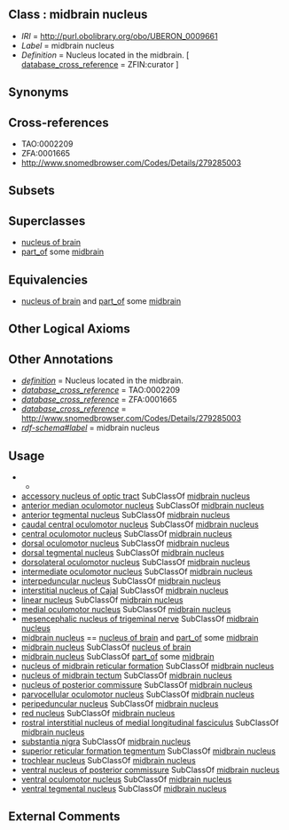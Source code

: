
## Class : midbrain nucleus

 * *IRI* = http://purl.obolibrary.org/obo/UBERON_0009661
 * *Label* = midbrain nucleus
 * *Definition* = Nucleus located in the midbrain. [ [database_cross_reference](../../ef/oboInOwl#hasDbXref.md) = ZFIN:curator ]

## Synonyms


## Cross-references

 * TAO:0002209
 * ZFA:0001665
 * http://www.snomedbrowser.com/Codes/Details/279285003

## Subsets


## Superclasses

 * [nucleus of brain](../../UBERON/08/UBERON_0002308.md)
 * [part_of](../../BFO/50/BFO_0000050.md) some [midbrain](../../UBERON/91/UBERON_0001891.md)

## Equivalencies

 * [nucleus of brain](../../UBERON/08/UBERON_0002308.md) and [part_of](../../BFO/50/BFO_0000050.md) some [midbrain](../../UBERON/91/UBERON_0001891.md)

## Other Logical Axioms


## Other Annotations

 * *[definition](../../IAO/15/IAO_0000115.md)* = Nucleus located in the midbrain.
 * *[database_cross_reference](../../ef/oboInOwl#hasDbXref.md)* = TAO:0002209
 * *[database_cross_reference](../../ef/oboInOwl#hasDbXref.md)* = ZFA:0001665
 * *[database_cross_reference](../../ef/oboInOwl#hasDbXref.md)* = http://www.snomedbrowser.com/Codes/Details/279285003
 * *[rdf-schema#label](../../el/rdf-schema#label.md)* = midbrain nucleus

## Usage

 * -
 * [accessory nucleus of optic tract](../../UBERON/98/UBERON_0013598.md) SubClassOf [midbrain nucleus](../../UBERON/61/UBERON_0009661.md)
 * [anterior median oculomotor nucleus](../../UBERON/01/UBERON_0002701.md) SubClassOf [midbrain nucleus](../../UBERON/61/UBERON_0009661.md)
 * [anterior tegmental nucleus](../../UBERON/36/UBERON_0010036.md) SubClassOf [midbrain nucleus](../../UBERON/61/UBERON_0009661.md)
 * [caudal central oculomotor nucleus](../../UBERON/57/UBERON_0002957.md) SubClassOf [midbrain nucleus](../../UBERON/61/UBERON_0009661.md)
 * [central oculomotor nucleus](../../UBERON/60/UBERON_0002960.md) SubClassOf [midbrain nucleus](../../UBERON/61/UBERON_0009661.md)
 * [dorsal oculomotor nucleus](../../UBERON/64/UBERON_0002964.md) SubClassOf [midbrain nucleus](../../UBERON/61/UBERON_0009661.md)
 * [dorsal tegmental nucleus](../../UBERON/43/UBERON_0002143.md) SubClassOf [midbrain nucleus](../../UBERON/61/UBERON_0009661.md)
 * [dorsolateral oculomotor nucleus](../../UBERON/22/UBERON_0014522.md) SubClassOf [midbrain nucleus](../../UBERON/61/UBERON_0009661.md)
 * [intermediate oculomotor nucleus](../../UBERON/70/UBERON_0002970.md) SubClassOf [midbrain nucleus](../../UBERON/61/UBERON_0009661.md)
 * [interpeduncular nucleus](../../UBERON/45/UBERON_0002145.md) SubClassOf [midbrain nucleus](../../UBERON/61/UBERON_0009661.md)
 * [interstitial nucleus of Cajal](../../UBERON/51/UBERON_0002551.md) SubClassOf [midbrain nucleus](../../UBERON/61/UBERON_0009661.md)
 * [linear nucleus](../../UBERON/57/UBERON_0002557.md) SubClassOf [midbrain nucleus](../../UBERON/61/UBERON_0009661.md)
 * [medial oculomotor nucleus](../../UBERON/75/UBERON_0002975.md) SubClassOf [midbrain nucleus](../../UBERON/61/UBERON_0009661.md)
 * [mesencephalic nucleus of trigeminal nerve](../../UBERON/18/UBERON_0001718.md) SubClassOf [midbrain nucleus](../../UBERON/61/UBERON_0009661.md)
 * [midbrain nucleus](../../UBERON/61/UBERON_0009661.md) == [nucleus of brain](../../UBERON/08/UBERON_0002308.md) and [part_of](../../BFO/50/BFO_0000050.md) some [midbrain](../../UBERON/91/UBERON_0001891.md)
 * [midbrain nucleus](../../UBERON/61/UBERON_0009661.md) SubClassOf [nucleus of brain](../../UBERON/08/UBERON_0002308.md)
 * [midbrain nucleus](../../UBERON/61/UBERON_0009661.md) SubClassOf [part_of](../../BFO/50/BFO_0000050.md) some [midbrain](../../UBERON/91/UBERON_0001891.md)
 * [nucleus of midbrain reticular formation](../../UBERON/15/UBERON_0007415.md) SubClassOf [midbrain nucleus](../../UBERON/61/UBERON_0009661.md)
 * [nucleus of midbrain tectum](../../UBERON/14/UBERON_0011214.md) SubClassOf [midbrain nucleus](../../UBERON/61/UBERON_0009661.md)
 * [nucleus of posterior commissure](../../UBERON/11/UBERON_0002711.md) SubClassOf [midbrain nucleus](../../UBERON/61/UBERON_0009661.md)
 * [parvocellular oculomotor nucleus](../../UBERON/41/UBERON_0002141.md) SubClassOf [midbrain nucleus](../../UBERON/61/UBERON_0009661.md)
 * [peripeduncular nucleus](../../UBERON/44/UBERON_0002144.md) SubClassOf [midbrain nucleus](../../UBERON/61/UBERON_0009661.md)
 * [red nucleus](../../UBERON/47/UBERON_0001947.md) SubClassOf [midbrain nucleus](../../UBERON/61/UBERON_0009661.md)
 * [rostral interstitial nucleus of medial longitudinal fasciculus](../../UBERON/17/UBERON_0002717.md) SubClassOf [midbrain nucleus](../../UBERON/61/UBERON_0009661.md)
 * [substantia nigra](../../UBERON/38/UBERON_0002038.md) SubClassOf [midbrain nucleus](../../UBERON/61/UBERON_0009661.md)
 * [superior reticular formation tegmentum](../../UBERON/84/UBERON_2000984.md) SubClassOf [midbrain nucleus](../../UBERON/61/UBERON_0009661.md)
 * [trochlear nucleus](../../UBERON/22/UBERON_0002722.md) SubClassOf [midbrain nucleus](../../UBERON/61/UBERON_0009661.md)
 * [ventral nucleus of posterior commissure](../../UBERON/44/UBERON_0002044.md) SubClassOf [midbrain nucleus](../../UBERON/61/UBERON_0009661.md)
 * [ventral oculomotor nucleus](../../UBERON/34/UBERON_0002934.md) SubClassOf [midbrain nucleus](../../UBERON/61/UBERON_0009661.md)
 * [ventral tegmental nucleus](../../UBERON/38/UBERON_0002438.md) SubClassOf [midbrain nucleus](../../UBERON/61/UBERON_0009661.md)

## External Comments

